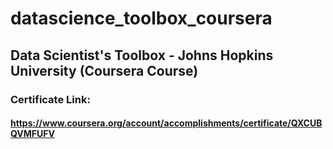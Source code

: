 # datascience_toolbox_coursera
## Data Scientist's Toolbox - Johns Hopkins University (Coursera Course)
### Certificate Link:
#### https://www.coursera.org/account/accomplishments/certificate/QXCUBQVMFUFV
